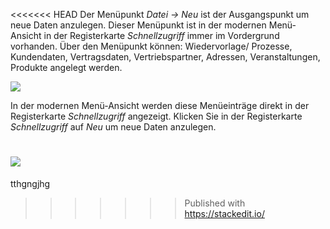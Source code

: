 <<<<<<< HEAD
Der Menüpunkt *Datei → Neu*  ist der Ausgangspunkt  um neue Daten anzulegen. 
Dieser Menüpunkt ist in der modernen Menü-Ansicht in der Registerkarte *Schnellzugriff* immer im Vordergrund vorhanden.
Über den Menüpunkt können: Wiedervorlage/ Prozesse, Kundendaten, Vertragsdaten, Vertriebspartner, Adressen, Veranstaltungen, Produkte angelegt werden.

![](http://xpecto.github.io/docs/img/img_1461138416833.png)

In der modernen Menü-Ansicht werden diese Menüeinträge direkt in der Registerkarte *Schnellzugriff* angezeigt. Klicken Sie in der Registerkarte *Schnellzugriff* auf *Neu* um neue Daten anzulegen.

![](http://xpecto.github.io/docs/img/img_1461138567329.png)
=======
tthgngjhg
>>>>>>> Published with https://stackedit.io/
